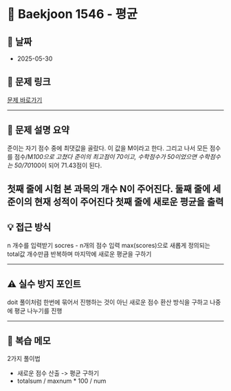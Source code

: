 # 📝 Baekjoon 1546 - 평균

## 📅 날짜
- 2025-05-30

## 🔗 문제 링크
[문제 바로가기](https://www.acmicpc.net/problem/1546)

---

## 📌 문제 설명 요약

준이는 자기 점수 중에 최댓값을 골랐다. 이 값을 M이라고 한다. 
그리고 나서 모든 점수를 점수/M*100으로 고쳤다
준이의 최고점이 70이고, 수학점수가 50이었으면 
수학점수는 50/70*100이 되어 71.43점이 된다.


첫째 줄에 시험 본 과목의 개수 N이 주어진다.
둘째 줄에 세준이의 현재 성적이 주어진다
첫째 줄에 새로운 평균을 출력
---

## 💡 접근 방식

n 개수를 입력받기
socres - n개의 점수 입력
max(scores)으로 새롭게 정의되는 total값
개수만큼 반복하며 마지막에 새로운 평균을 구하기

---

## ⚠️ 실수 방지 포인트

doit 풀이처럼 한번에 묶어서 진행하는 것이 아닌
새로운 점수 환산 방식을 구하고 나중에 평균 나누기를 진행

---

## 🧠 복습 메모

2가지 풀이법
- 새로운 점수 산출 -> 평균 구하기
- totalsum / maxnum * 100 / num
